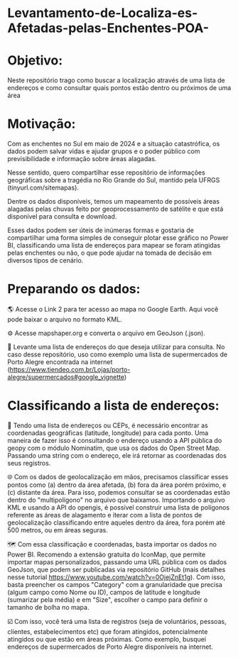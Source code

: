 # Levantamento-de-Localiza-es-Afetadas-pelas-Enchentes-POA-
# Objetivo:
Neste repositório trago como buscar a localização através de uma lista de endereços e como consultar quais pontos estão dentro ou próximos de uma área

# Motivação:
Com as enchentes no Sul em maio de 2024 e a situação catastrófica, os dados podem salvar vidas e ajudar grupos e o poder público com previsibilidade e informação sobre áreas alagadas.

Nesse sentido, quero compartilhar esse repositório de informações geográficas sobre a tragédia no Rio Grande do Sul, mantido pela UFRGS (tinyurl.com/sitemapas).

Dentre os dados disponíveis, temos um mapeamento de possíveis áreas alagadas pelas chuvas feito por geoprocessamento de satélite e que está disponível para consulta e download.

Esses dados podem ser úteis de inúmeras formas e gostaria de compartilhar uma forma simples de conseguir plotar esse gráfico no Power BI, classificando uma lista de endereços para mapear se foram atingidas pelas enchentes ou não, o que pode ajudar na tomada de decisão em diversos tipos de cenário.


# Preparando os dados:

🌎 Acesse o Link 2 para ter acesso ao mapa no Google Earth. Aqui você pode baixar o arquivo no formato KML.

⚙️ Acesse mapshaper.org e converta o arquivo em GeoJson (.json). 

👥 Levante uma lista de endereços do que deseja utilizar para consulta. No caso desse repositório, uso como exemplo uma lista de supermercados de Porto Alegre encontrada na internet (https://www.tiendeo.com.br/Lojas/porto-alegre/supermercados#google_vignette)


# Classificando a lista de endereços:

📌 Tendo uma lista de endereços ou CEPs, é necessário encontrar as coordenadas geográficas (latitude, longitude) para cada ponto. Uma maneira de fazer isso é consultando o endereço usando a API pública do geopy com o módulo Nominatim, que usa os dados do Open Street Map. Passando uma string com o endereço, ele irá retornar as coordenadas dos seus registros.

🌐 Com os dados de geolocalização em mãos, precisamos classificar esses pontos como (a) dentro da área afetada, (b) fora da área porém próximo, e (c) distante da área. Para isso, podemos consultar se as coordenadas estão dentro do "multipolígono" no arquivo que baixamos. Importando o arquivo KML e usando a API do opengis, é possível construir uma lista de polígonos referente as áreas de alagamento e iterar com a lista de pontos de geolocalização classificando entre aqueles dentro da área, fora porém até 500 metros, ou em áreas seguras.

🗺️ Com essa classificação e coordenadas, basta importar os dados no Power BI. Recomendo a extensão gratuita do IconMap, que permite importar mapas personalizados, passando uma URL pública com os dados GeoJson, que podem ser publicadas via repositório GitHub (mais detalhes nesse tutorial https://www.youtube.com/watch?v=0OjejZnEt1g). Com isso, basta preencher os campos "Category" com a granularidade que precisa (algum campo como Nome ou ID), campos de latitude e longitude (sumarizar pela média) e em "Size", escolher o campo para definir o tamanho de bolha no mapa.


☑️ Com isso, você terá uma lista de registros (seja de voluntários, pessoas, clientes, estabelecimentos etc) que foram atingidos, potencialmente atingidos ou que estão em áreas próximas.
Como exemplo, busquei endereços de supermercados de Porto Alegre disponíveis na internet.
